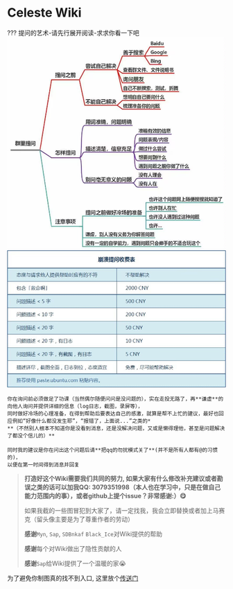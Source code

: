 # Celeste Wiki

??? 提问的艺术-请先行展开阅读-求求你看一下吧
    ![ask1](assets/images/TheArtOfQuestioning1.jpg)
    ![ask2](assets/images/TheArtOfQuestioning2.jpg)

    你在询问前必须做足了功课（当然偶尔随便问问是没问题的），实在走投无路了，再**谦虚**的向他人询问并提供详细的信息（log日志，截图，录屏等），
    同时做好冷场的心理准备，在得到帮助后要表达自己的感激，就算是帮不上忙的建议，最好也回应例如“好像什么都没发生耶”，“报错了，上面说...”之类的*
    **（不然别人根本不知道你是没看到消息，还是没解决问题，又或是懒得理他，甚至是问题解决了都没个信儿的）**
    
    同时我的建议是你在问出这个问题后请**把qq的勿扰模式关了**(并不是所有人都有@的习惯的)，
    以便在第一时间得到消息并回复

> **打造好这个Wiki需要我们共同的努力, 如果大家有什么修改补充建议或者勘误之类的话可以加我QQ:
3079351998（本人也在学习中，只是在做自己能力范围内的事），或者github上提个issue？非常感谢:）😋**
>
> 如果我截的一些图冒犯到大家了，请一定找我，我会立即替换或者加上马赛克（留头像主要是为了尊重作者的劳动）
>
> **感谢**`Myn`, `Sap`, `SDBnkaf` `Black_Ice`对Wiki提供的帮助
> 
> **感谢**每个对Wiki做出了隐性贡献的人
>
> **感谢**`Sap`给Wiki提供了一个温暖的家😭

为了避免你制图真的找不到入口, 这里放个[传送门](mappings/start/start.md)


